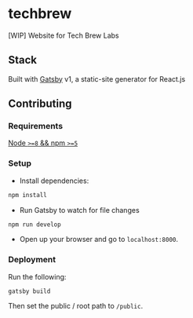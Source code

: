 # techbrew
[WIP] Website for Tech Brew Labs

## Stack
Built with [Gatsby](https://www.gatsbyjs.org/) v1, a static-site generator for React.js

## Contributing
### Requirements
[Node `>=8` && npm `>=5`](https://nodejs.org/api/util.html#util_util)

### Setup
- Install dependencies:
```bash
npm install
```
- Run Gatsby to watch for file changes
```bash
npm run develop
```
- Open up your browser and go to `localhost:8000`.

### Deployment
Run the following:
```
gatsby build
```
Then set the public / root path to `/public`.